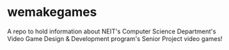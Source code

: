 # wemakegames
A repo to hold information about NEIT's Computer Science Department's Video Game Design &amp; Development program's Senior Project video games!
